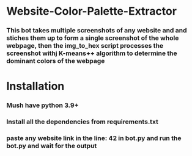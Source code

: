# Website-Color-Palette-Extractor

### This bot takes multiple screenshots of any website and and stiches them up to form a single screenshot of the whole webpage, then the img_to_hex script processes the screenshot withj K-means++ algorithm to determine the dominant colors of the webpage

# Installation

### Mush have python 3.9+
### Install all the dependencies from requirements.txt
### paste any website link in the line: 42 in bot.py and run the bot.py and wait for the output
